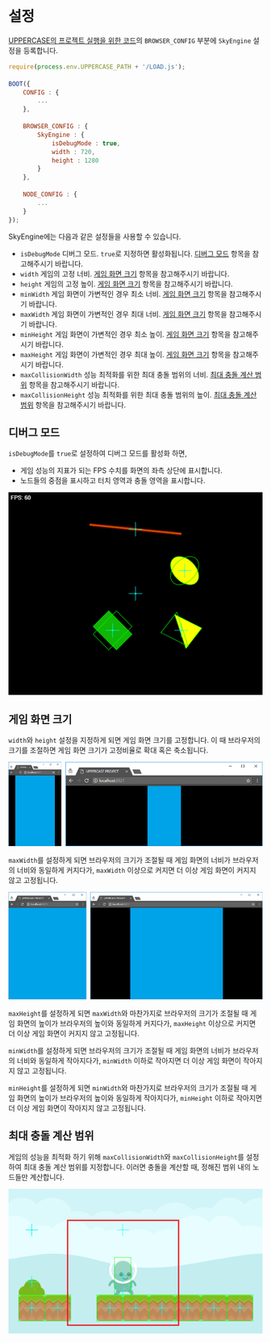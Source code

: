 # 설정
[UPPERCASE의 프로젝트 실행을 위한 코드](https://github.com/Hanul/UPPERCASE/blob/master/DOC/GUIDE/CREATE_PROJECT.md#프로젝트-실행을-위한-코드-작성)의 `BROWSER_CONFIG` 부분에 `SkyEngine` 설정을 등록합니다.

```javascript
require(process.env.UPPERCASE_PATH + '/LOAD.js');

BOOT({
	CONFIG : {
		...
	},
	
	BROWSER_CONFIG : {
		SkyEngine : {
			isDebugMode : true,
			width : 720,
			height : 1280
		}
	},
	
	NODE_CONFIG : {
		...
	}
});
```

SkyEngine에는 다음과 같은 설정들을 사용할 수 있습니다.
- `isDebugMode` 디버그 모드. `true`로 지정하면 활성화됩니다. [디버그 모드](#디버그-모드) 항목을 참고해주시기 바랍니다.
- `width` 게임의 고정 너비. [게임 화면 크기](#게임-화면-크기) 항목을 참고해주시기 바랍니다.
- `height` 게임의 고정 높이. [게임 화면 크기](#게임-화면-크기) 항목을 참고해주시기 바랍니다.
- `minWidth` 게임 화면이 가변적인 경우 최소 너비. [게임 화면 크기](#게임-화면-크기) 항목을 참고해주시기 바랍니다.
- `maxWidth` 게임 화면이 가변적인 경우 최대 너비. [게임 화면 크기](#게임-화면-크기) 항목을 참고해주시기 바랍니다.
- `minHeight` 게임 화면이 가변적인 경우 최소 높이. [게임 화면 크기](#게임-화면-크기) 항목을 참고해주시기 바랍니다.
- `maxHeight` 게임 화면이 가변적인 경우 최대 높이. [게임 화면 크기](#게임-화면-크기) 항목을 참고해주시기 바랍니다.
- `maxCollisionWidth` 성능 최적화를 위한 최대 충돌 범위의 너비. [최대 충돌 계산 범위](#최대-충돌-계산-범위) 항목을 참고해주시기 바랍니다.
- `maxCollisionHeight` 성능 최적화를 위한 최대 충돌 범위의 높이. [최대 충돌 계산 범위](#최대-충돌-계산-범위) 항목을 참고해주시기 바랍니다.

## 디버그 모드
`isDebugMode`를 `true`로 설정하여 디버그 모드를 활성화 하면,

- 게임 성능의 지표가 되는 FPS 수치를 화면의 좌측 상단에 표시합니다.
- 노드들의 중점을 표시하고 터치 영역과 충돌 영역을 표시합니다.

![디버그 모드](https://raw.githubusercontent.com/Hanul/SkyEngine/master/DOC/Configuration/debugmode.png)

## 게임 화면 크기
`width`와 `height` 설정을 지정하게 되면 게임 화면 크기를 고정합니다. 이 때 브라우저의 크기를 조절하면 게임 화면 크기가 고정비율로 확대 혹은 축소됩니다.

![고정 크기](https://raw.githubusercontent.com/Hanul/SkyEngine/master/DOC/Configuration/fixedsize.png)

`maxWidth`를 설정하게 되면 브라우저의 크기가 조절될 때 게임 화면의 너비가 브라우저의 너비와 동일하게 커지다가, `maxWidth` 이상으로 커지면 더 이상 게임 화면이 커지지 않고 고정됩니다.

![최대 크기](https://raw.githubusercontent.com/Hanul/SkyEngine/master/DOC/Configuration/maxsize.png)

`maxHeight`를 설정하게 되면 `maxWidth`와 마찬가지로 브라우저의 크기가 조절될 때 게임 화면의 높이가 브라우저의 높이와 동일하게 커지다가, `maxHeight` 이상으로 커지면 더 이상 게임 화면이 커지지 않고 고정됩니다.

`minWidth`를 설정하게 되면 브라우저의 크기가 조절될 때 게임 화면의 너비가 브라우저의 너비와 동일하게 작아지다가, `minWidth` 이하로 작아지면 더 이상 게임 화면이 작아지지 않고 고정됩니다.

`minHeight`를 설정하게 되면 `minWidth`와 마찬가지로 브라우저의 크기가 조절될 때 게임 화면의 높이가 브라우저의 높이와 동일하게 작아지다가, `minHeight` 이하로 작아지면 더 이상 게임 화면이 작아지지 않고 고정됩니다.

## 최대 충돌 계산 범위
게임의 성능을 최적화 하기 위해 `maxCollisionWidth`와 `maxCollisionHeight`를 설정하여 최대 충돌 계산 범위를 지정합니다. 이러면 충돌을 계산할 때, 정해진 범위 내의 노드들만 계산합니다.

![최대 충돌 계산 범위](https://raw.githubusercontent.com/Hanul/SkyEngine/master/DOC/Configuration/maxcollisionsize.png)
